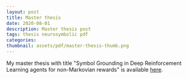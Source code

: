 ```yaml
---
layout: post
title: Master thesis
date: 2020-08-01
description: Master thesis post
tags: thesis neurosymbolic pdf
categories: 
thumbnail: assets/pdf/master-thesis-thumb.png
---
```


My master thesis with title "Symbol Grounding in Deep Reinforcement Learning agents for non-Markovian rewards"
is available [here](/assets/pdf/master-thesis.pdf).
